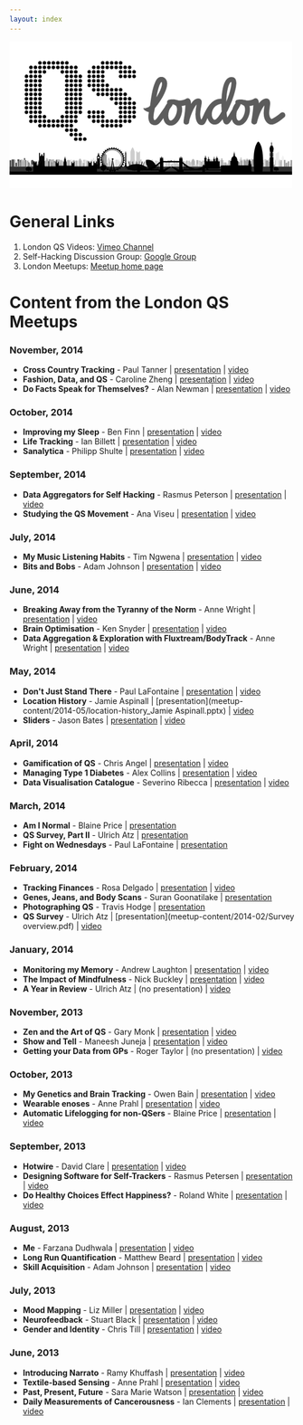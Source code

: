 ```yaml
---
layout: index
---
```



![ ](https://github.com/londonqs/qs/raw/master/assets/qs-london.png)

# General Links

1. London QS Videos: [Vimeo Channel](https://vimeo.com/channels/londonqs)
1. Self-Hacking Discussion Group: [Google Group](https://groups.google.com/forum/#!forum/self-hacking)
1. London Meetups: [Meetup home page](http://www.meetup.com/LondonQS/)


# Content from the London QS Meetups

### November, 2014 ###

- **Cross Country Tracking** - Paul Tanner | [presentation](meetup-content/2014-11/cross-country-tracking.odp) | [video](https://vimeo.com/113266992)
- **Fashion, Data, and QS** - Caroline Zheng | [presentation](meetup-content/2014-11/fashion-data-and-qs.pdf) |  [video](https://vimeo.com/113266994) 
- **Do Facts Speak for Themselves?** - Alan Newman | [presentation](meetup-content/2014-11/do-facts-speak-for-themselves.pptx) |  [video](https://vimeo.com/113266993)

### October, 2014 ###

- **Improving my Sleep** - Ben Finn | [presentation](meetup-content/2014-10/qs-sleep.pptx) | [video](https://vimeo.com/112676309)
- **Life Tracking** - Ian Billett | [presentation](meetup-content/2014-10/life-track.pptx) |  [video](https://vimeo.com/112676311) 
- **Sanalytica** - Philipp Shulte | [presentation](meetup-content/2014-10/sanalytica.pdf) |  [video](https://vimeo.com/112676312)

### September, 2014

- **Data Aggregators for Self Hacking** - Rasmus Peterson | [presentation](meetup-content/2014-09/qs-data-aggregators.pdf) | [video](https://vimeo.com/112676310)
- **Studying the QS Movement** - Ana Viseu | [presentation](meetup-content/2014-09/AnnViseuPresentation.pptx) |  [video](https://vimeo.com/112676105)

### July, 2014 ###

- **My Music Listening Habits** - Tim Ngwena | [presentation](meetup-content/2014-07/my-music-listening-habits.pptx) | [video](https://vimeo.com/106694186)
- **Bits and Bobs** - Adam Johnson | [presentation](https://github.com/adamchainz/qs-talk-bits-and-bobs/blob/master/Bits-and-Bobs.pdf?raw=true) |  [video](https://vimeo.com/106720029)


### June, 2014 ###
- **Breaking Away from the Tyranny of the Norm** - Anne Wright | [presentation](meetup-content/2014-06/anne-wright-presentation-material.zip) | [video](https://vimeo.com/channels/londonqs/99520681)
- **Brain Optimisation** - Ken Snyder | [presentation](meetup-content/2014-06/hacking-brain-health.key) | [video](https://vimeo.com/100057325)
- **Data Aggregation & Exploration with Fluxtream/BodyTrack** - Anne Wright | [presentation](meetup-content/2014-06/anne-wright-presentation-material.zip) | [video](https://vimeo.com/channels/londonqs/102604323)

### May, 2014 ###
- **Don't Just Stand There** - Paul LaFontaine | [presentation](meetup-content/2014-05/dont-just-stand-there_Paul-LaFontaine.pptx) | [video](https://vimeo.com/99484388)
- **Location History** - Jamie Aspinall  | [presentation](meetup-content/2014-05/location-history_Jamie Aspinall.pptx)  | [video](https://vimeo.com/99571921)
- **Sliders** - Jason Bates | [presentation](meetup-content/2014-05/sliders-jason-bates.pptx)  | [video](https://vimeo.com/99520680)


### April, 2014 ###
- **Gamification of QS** - Chris Angel | [presentation](meetup-content/2014-04/chris-angel-gameification-of-qs.pptx) | [video](https://vimeo.com/94897659)
- **Managing Type 1 Diabetes** - Alex Collins  | [presentation](meetup-content/2014-04/alex-collins-managing-diabetes.pptx)  | [video](https://vimeo.com/94897658)
- **Data Visualisation Catalogue** - Severino Ribecca | [presentation](meetup-content/2014-04/severino-ribecca-data-visualisation.key)  | [video](https://vimeo.com/95123494)


### March, 2014
- **Am I Normal** - Blaine Price | [presentation](meetup-content/2014-03/am-i-normal.pdf)
- **QS Survey, Part II** - Ulrich Atz  | [presentation](meetup-content/2014-03/qs-survey-2.pptx)
- **Fight on Wednesdays** - Paul LaFontaine | [presentation](meetup-content/2014-03/fight-on-wednesdays.pptx)


### February, 2014 ###
- **Tracking Finances** - Rosa Delgado | [presentation](meetup-content/2014-02/tracking-finances.pptx) | [video](https://vimeo.com/88398097)
- **Genes, Jeans, and Body Scans** - Suran Goonatilake  | [presentation](meetup-content/2014-02/genes-jeans-body-scans.pptx)
- **Photographing QS** - Travis Hodge | [presentation](meetup-content/2014-02/travis-hodges.ppt)
- **QS Survey** - Ulrich Atz | [presentation](meetup-content/2014-02/Survey overview.pdf) | [video](https://vimeo.com/88398261)

### January, 2014
- **Monitoring my Memory** - Andrew Laughton | [presentation](meetup-content/2014-01/monitoring-memory.pptx) | [video](https://vimeo.com/86875935)
- **The Impact of Mindfulness** - Nick Buckley | [presentation](meetup-content/2014-01/impact-of-mindfulness.pptx) | [video](https://vimeo.com/86875937)
- **A Year in Review** - Ulrich Atz | (no presentation) | [video](https://vimeo.com/86875938)

### November, 2013
- **Zen and the Art of QS** - Gary Monk | [presentation](meetup-content/2013-11/gary-monk.pptx) | [video](https://vimeo.com/83913668)
- **Show and Tell** - Maneesh Juneja | [presentation](meetup-content/2013-11/maneesh-juneja.pptx) | [video](https://vimeo.com/83927066)
- **Getting your Data from GPs** - Roger Taylor | (no presentation) | [video](https://vimeo.com/84108445)

### October, 2013
- **My Genetics and Brain Tracking** - Owen Bain | [presentation](meetup-content/2013-10/owen-bain.pptx) | [video](https://vimeo.com/79040232)
- **Wearable enoses** - Anne Prahl | [presentation](meetup-content/2013-10/anne-prahl.pdf) | [video](https://vimeo.com/79009267)
- **Automatic Lifelogging for non-QSers** - Blaine Price | [presentation](meetup-content/2013-10/blaine-price.pptx) | [video](https://vimeo.com/79026657)

### September, 2013
- **Hotwire** - David Clare | [presentation](meetup-content/2013-09/hotwire.pdf) | [video](https://vimeo.com/78050329)
- **Designing Software for Self-Trackers** - Rasmus Petersen | [presentation](meetup-content/2013-09/rasmus-petersen.pdf) | [video](https://vimeo.com/77986003)
- **Do Healthy Choices Effect Happiness?** - Roland White | [presentation](meetup-content/2013-09/roland-white.ppt) | [video](https://vimeo.com/77986002)

### August, 2013

- **Me** - Farzana Dudhwala | [presentation](meetup-content/2013-08/ME_-_Farzana_Dudhwala.pdf) | [video](https://vimeo.com/73598429)
- **Long Run Quantification** - Matthew Beard | [presentation](meetup-content/2013-08/Long_Run_Quantification_-_Matthew_Beard.pptx) | [video](https://vimeo.com/74067335)
- **Skill Acquisition** - Adam Johnson | [presentation](meetup-content/2013-08/Skill_Acquisition_-_Adam_Johnson.pdf) | [video](https://vimeo.com/75485713)

### July, 2013

- **Mood Mapping** - Liz Miller | [presentation](meetup-content/2013-07/Mood_Mapping_-_Liz_Miller.ppt) | [video](https://vimeo.com/71776733)
- **Neurofeedback** - Stuart Black | [presentation](meetup-content/2013-07/Neurofeedback_-_My_Story_-_Stuart_Black.pptx) | [video](https://vimeo.com/channels/londonqs/71735867)
- **Gender and Identity** - Chris Till | [presentation](meetup-content/2013-07/Quantified_Self,_Gender_and_Identity_-_Chris_Till.pptx) | [video](https://vimeo.com/71800389)

### June, 2013

- **Introducing Narrato** - Ramy Khuffash | [presentation](meetup-content/2013-06/Introducing_Narrato_-_Ramy_Khuffash.pdf) | [video](https://vimeo.com/68964779)
- **Textile-based Sensing** - Anne Prahl | [presentation](meetup-content/2013-06/Textile-based_Sensing_-_Anne_Prahl.pdf) | [video](https://vimeo.com/68775423)
- **Past, Present, Future** - Sara Marie Watson | [presentation](meetup-content/2013-06/Past,_Present,_Future_-_Sara_Marie_Watson.key) | [video](https://vimeo.com/68913267)
- **Daily Measurements of Cancerousness** - Ian Clements | [presentation](meetup-content/2013-06/Daily_Measurements_of_Cancerousness_-_Ian_Clements.pptx) | [video](https://vimeo.com/68941583)
